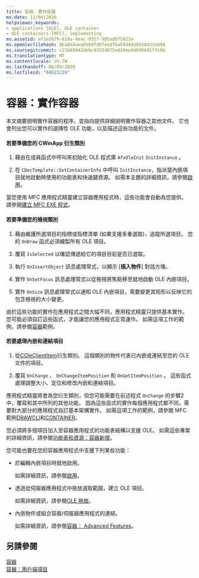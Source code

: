 ```yaml
---
title: 容器：實作容器
ms.date: 11/04/2016
helpviewer_keywords:
- applications [OLE], OLE container
- OLE containers [MFC], implementing
ms.assetid: af1e2079-619a-4eac-9327-985ad875823a
ms.openlocfilehash: 0ba8d4aea6b69fdbfeedfba59449d0d30433eb94
ms.sourcegitcommit: c21b05042debc97d14875e019ee9d698691ffc0b
ms.translationtype: MT
ms.contentlocale: zh-TW
ms.lasthandoff: 06/09/2020
ms.locfileid: "84623219"
---
```

# <a name="containers-implementing-a-container"></a>容器：實作容器

本文摘要說明實作容器的程序，並指向提供詳細說明實作容器之其他文件。 它也會列出您可以實作的選擇性 OLE 功能，以及描述這些功能的文件。

#### <a name="to-prepare-your-cwinapp-derived-class"></a>若要準備您的 CWinApp 衍生類別

1. 藉由在成員函式中呼叫來初始化 OLE 程式庫 `AfxOleInit` `InitInstance` 。

1. 在 `CDocTemplate::SetContainerInfo` 中呼叫 `InitInstance`，指派當內嵌項目就地啟動時使用的功能表和快速鍵資源。 如需本主題的詳細資訊，請參閱[啟用](activation-cpp.md)。

當您使用 MFC 應用程式精靈建立容器應用程式時，這些功能會自動為您提供。 請參閱[建立 MFC EXE 程式](reference/mfc-application-wizard.md)。

#### <a name="to-prepare-your-view-class"></a>若要準備您的檢視類別

1. 藉由維護所選項目的指標或指標清單 (如果支援多重選取)，追蹤所選項目。 您的 `OnDraw` 函式必須繪製所有 OLE 項目。

1. 覆寫 `IsSelected` 以確認傳遞給它的項目目前是否已選取。

1. 執行 `OnInsertObject` 訊息處理常式，以顯示 [**插入物件**] 對話方塊。

1. 實作 `OnSetFocus` 訊息處理常式以從檢視將焦點移至就地啟動 OLE 內嵌項目。

1. 實作 `OnSize` 訊息處理常式以通知 OLE 內嵌項目，需要變更其矩形以反映它的包含檢視的大小變更。

由於這些功能的實作在應用程式之間大幅不同，應用程式精靈只提供基本實作。 您可能必須自訂這些函式，才能讓您的應用程式正常運作。 如需這項工作的範例，請參閱[容器](../overview/visual-cpp-samples.md)範例。

#### <a name="to-handle-embedded-and-linked-items"></a>若要處理內嵌和連結項目

1. 從[COleClientItem](reference/coleclientitem-class.md)衍生類別。 這個類別的物件代表已內嵌或連結至您的 OLE 文件的項目。

1. 覆寫 `OnChange` 、 `OnChangeItemPosition` 和 `OnGetItemPosition` 。 這些函式處理調整大小、定位和修改內嵌和連結項目。

應用程式精靈將會為您衍生類別，但您可能需要在前述程式 `OnChange` 的步驟2中，覆寫和其中所列的其他功能。 因為這些函式的實作每個應用程式都不同，需要對大部分的應用程式自訂基本架構實作。 如需這項工作的範例，請參閱 MFC 範例[DRAWCLI](../overview/visual-cpp-samples.md)和[CONTAINER](../overview/visual-cpp-samples.md)。

您必須將多個項目加入至容器應用程式的功能表結構以支援 OLE。 如需這些專案的詳細資訊，請參閱[功能表和資源：容器新增](menus-and-resources-container-additions.md)。

您可能也要在您的容器應用程式中支援下列某些功能：

- 於編輯內嵌項目時就地啟用。

   如需詳細資訊，請參閱[啟用](activation-cpp.md)。

- 透過從伺服器應用程式中拖放選取範圍，建立 OLE 項目。

   如需詳細資訊，請參閱[OLE 拖放](drag-and-drop-ole.md)。

- 內嵌物件或組合容器/伺服器應用程式的連結。

   如需詳細資訊，請參閱[容器： Advanced Features](containers-advanced-features.md)。

## <a name="see-also"></a>另請參閱

[容器](containers.md)<br/>
[容器：用戶端項目](containers-client-items.md)
